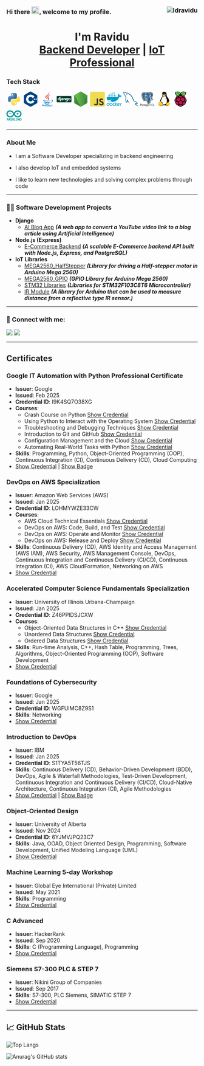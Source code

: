 ### Hi there <img width="20" height="20" src="https://raw.githubusercontent.com/iampavangandhi/iampavangandhi/master/gifs/Hi.gif">, welcome to my profile. <img align="right" src="https://komarev.com/ghpvc/?username=ldravidu&color=blue&style=for-the-badge" alt="ldravidu" />

<h1 align="center">I'm Ravidu<br/><a href="https://github.com/ldravidu">Backend Developer</a> | <a href="https://www.linkedin.com/in/ldravidu/">IoT Professional</a></h1>

<h3 align="left">Tech Stack</h3>
<p align="left">
    <img src="https://raw.githubusercontent.com/devicons/devicon/ca28c779441053191ff11710fe24a9e6c23690d6/icons/python/python-original.svg" alt="python" width="40" height="40"/>
    <img src="https://raw.githubusercontent.com/devicons/devicon/refs/heads/master/icons/cplusplus/cplusplus-plain.svg" alt="C++" width="40" height="40"/>
    <img src="https://raw.githubusercontent.com/devicons/devicon/ca28c779441053191ff11710fe24a9e6c23690d6/icons/java/java-original.svg" alt="Java" width="40" height="40"/>
    <img src="https://raw.githubusercontent.com/devicons/devicon/9f4f5cdb393299a81125eb5127929ea7bfe42889/icons/django/django-original.svg" alt="django" width="40" height="40"/>
    <img src="https://raw.githubusercontent.com/devicons/devicon/ca28c779441053191ff11710fe24a9e6c23690d6/icons/nodejs/nodejs-original.svg" alt="node.js" width="40" height="40"/>
    <img src="https://raw.githubusercontent.com/devicons/devicon/ca28c779441053191ff11710fe24a9e6c23690d6/icons/javascript/javascript-original.svg" alt="Javascript" width="40" height="40"/>
    <img src="https://raw.githubusercontent.com/devicons/devicon/ca28c779441053191ff11710fe24a9e6c23690d6/icons/docker/docker-plain-wordmark.svg" alt="docker" width="40" height="40"/>
    <img src="https://raw.githubusercontent.com/devicons/devicon/ca28c779441053191ff11710fe24a9e6c23690d6/icons/mysql/mysql-original.svg" alt="MySQL" width="40" height="40"/>
    <img src="https://raw.githubusercontent.com/devicons/devicon/ca28c779441053191ff11710fe24a9e6c23690d6/icons/postgresql/postgresql-original-wordmark.svg" alt="postgresql" width="40" height="40"/>
    <img src="https://raw.githubusercontent.com/devicons/devicon/ca28c779441053191ff11710fe24a9e6c23690d6/icons/linux/linux-original.svg" alt="linux" width="40" height="40"/>
    <img src="https://raw.githubusercontent.com/devicons/devicon/ca28c779441053191ff11710fe24a9e6c23690d6/icons/raspberrypi/raspberrypi-original.svg" alt="RaspberryPi" width="40" height="40"/>
    <img src="https://raw.githubusercontent.com/devicons/devicon/ca28c779441053191ff11710fe24a9e6c23690d6/icons/arduino/arduino-original-wordmark.svg" alt="Arduino" width="40" height="40"/>
</p>

---

### About Me

- I am a Software Developer specializing in backend engineering

- I also develop IoT and embedded systems

- I like to learn new technologies and solving complex problems through code

---

### 👨‍💻 Software Development Projects

- <b>Django</b>
  - [AI Blog App](https://github.com/ldravidu/ai-blog-app) <b><i>(A web app to convert a YouTube video link to a blog article using Artificial Intelligence)</b></i>
- <b>Node.js (Express)</b>
  - [E-Commerce Backend](https://github.com/ldravidu/ecommerce-backend) <b><i>(A scalable E-Commerce backend API built with Node.js, Express, and PostgreSQL)</b></i>
- <b>IoT Libraries</b>
  - [MEGA2560_HalfStepper](https://github.com/ldravidu/MEGA2560_HalfStepper) <b><i>(Library for driving a Half-stepper motor in Arduino Mega 2560)</b></i>
  - [MEGA2560_GPIO](https://github.com/ldravidu/MEGA2560_GPIO) <b><i>(GPIO Library for Arduino Mega 2560)</b></i>
  - [STM32 Libraries](https://github.com/ldravidu/stm32-libraries) <b><i>(Libraries for STM32F103C8T6 Microcontroller)</b></i>
  - [IR Module](https://github.com/ldravidu/IR) <b><i>(A library for Arduino that can be used to measure distance from a reflective type IR sensor.)</b></i>

---

<h3 align="left">🤳 Connect with me:</h3>
<p align="left">
<a href="https://linkedin.com/in/ldravidu"><img src="https://img.shields.io/badge/-LinkedIn-0072b1?&style=for-the-badge&logo=linkedin&logoColor=white" /></a>
<a href="mailto:ldravidu@gmail.com"><img src="https://img.shields.io/badge/-Gmail-D14836?&style=for-the-badge&logo=gmail&logoColor=white" /></a></p>

---

## Certificates

### Google IT Automation with Python Professional Certificate
- **Issuer**: Google
- **Issued**: Feb 2025
- **Credential ID**: I9K4SQ7O38XG
- **Courses**:
  - Crash Course on Python [Show Credential](https://www.coursera.org/account/accomplishments/records/39BWCRHBQL6Q)
  - Using Python to Interact with the Operating System [Show Credential](https://www.coursera.org/account/accomplishments/verify/IYQAONJ8DDAT)
  - Troubleshooting and Debugging Techniques [Show Credential](https://www.coursera.org/account/accomplishments/verify/BZJMBV76ZO94)
  - Introduction to Git and GitHub [Show Credential](https://www.coursera.org/account/accomplishments/verify/G3FXWTUIAQSQ)
  - Configuration Management and the Cloud [Show Credential](https://www.coursera.org/account/accomplishments/verify/MTE6K1054838)
  - Automating Real-World Tasks with Python [Show Credential](https://www.coursera.org/account/accomplishments/records/LE6PWFUM22U7)
- **Skills**: Programming, Python, Object-Oriented Programming (OOP), Continuous Integration (CI), Continuous Delivery (CD), Cloud Computing
- [Show Credential](https://www.coursera.org/account/accomplishments/specialization/I9K4SQ7O38XG) | [Show Badge](https://www.credly.com/badges/242e7a75-9b36-47d4-bd51-8ab572ee90f9/linked_in_profile)

### DevOps on AWS Specialization
- **Issuer**: Amazon Web Services (AWS)
- **Issued**: Jan 2025
- **Credential ID**: LOHMYWZE33CW
- **Courses**:
  - AWS Cloud Technical Essentials [Show Credential](https://www.coursera.org/account/accomplishments/verify/YD2ZNBUQ95S2)
  - DevOps on AWS: Code, Build, and Test [Show Credential](https://www.coursera.org/account/accomplishments/verify/186JCWYGUXJU)
  - DevOps on AWS: Operate and Monitor [Show Credential](https://www.coursera.org/account/accomplishments/records/QQ5IITR6QQVA)
  - DevOps on AWS: Release and Deploy [Show Credential](https://www.coursera.org/account/accomplishments/verify/TT5IIJKDA46Z)
- **Skills**: Continuous Delivery (CD), AWS Identity and Access Management (AWS IAM), AWS Security, AWS Management Console, DevOps, Continuous Integration and Continuous Delivery (CI/CD), Continuous Integration (CI), AWS CloudFormation, Networking on AWS
- [Show Credential](https://www.coursera.org/account/accomplishments/specialization/LOHMYWZE33CW)

### Accelerated Computer Science Fundamentals Specialization
- **Issuer**: University of Illinois Urbana-Champaign
- **Issued**: Jan 2025
- **Credential ID**: Z46PPIDSJCXW
- **Courses**:
  - Object-Oriented Data Structures in C++ [Show Credential](https://www.coursera.org/account/accomplishments/records/VXFOVJBI6SH8)
  - Unordered Data Structures [Show Credential](https://www.coursera.org/account/accomplishments/records/BA7ZX4OMY2KN)
  - Ordered Data Structures [Show Credential](https://www.coursera.org/account/accomplishments/verify/QT9WQW486X5Y)
- **Skills**: Run-time Analysis, C++, Hash Table, Programming, Trees, Algorithms, Object-Oriented Programming (OOP), Software Development
- [Show Credential](https://www.coursera.org/account/accomplishments/specialization/Z46PPIDSJCXW)

### Foundations of Cybersecurity
- **Issuer**: Google
- **Issued**: Jan 2025
- **Credential ID**: WGFUIMC8Z9S1
- **Skills**: Networking
- [Show Credential](https://www.coursera.org/account/accomplishments/verify/WGFUIMC8Z9S1)

### Introduction to DevOps
- **Issuer**: IBM
- **Issued**: Jan 2025
- **Credential ID**: S1TYA5T56TJS
- **Skills**: Continuous Delivery (CD), Behavior-Driven Development (BDD), DevOps, Agile & Waterfall Methodologies, Test-Driven Development, Continuous Integration and Continuous Delivery (CI/CD), Cloud-Native Architecture, Continuous Integration (CI), Agile Methodologies
- [Show Credential](https://www.coursera.org/account/accomplishments/verify/S1TYA5T56TJS) | [Show Badge](https://www.credly.com/badges/f190703e-fc9a-434c-b2b4-d435a1902ded/linked_in_profile)

### Object-Oriented Design
- **Issuer**: University of Alberta
- **Issued**: Nov 2024
- **Credential ID**: 6YJMVJPQ23C7
- **Skills**: Java, OOAD, Object Oriented Design, Programming, Software Development, Unified Modeling Language (UML)
- [Show Credential](https://www.coursera.org/account/accomplishments/records/6YJMVJPQ23C7)

### Machine Learning 5-day Workshop
- **Issuer**: Global Eye International (Private) Limited
- **Issued**: May 2021
- **Skills**: Programming
- [Show Credential](https://www.linkedin.com/in/ldravidu/details/certifications/1728285319399/single-media-viewer?type=DOCUMENT&profileId=ACoAAC0UxOwBOx-JJznRx20ElXZDYGPbw0IiS9A)

### C Advanced
- **Issuer**: HackerRank
- **Issued**: Sep 2020
- **Skills**: C (Programming Language), Programming
- [Show Credential](https://www.hackerrank.com/certificates/7b3be68f07cb)

### Siemens S7-300 PLC & STEP 7
- **Issuer**: Nikini Group of Companies
- **Issued**: Sep 2017
- **Skills**: S7-300, PLC Siemens, SIMATIC STEP 7
- [Show Credential](https://www.linkedin.com/in/ldravidu/details/certifications/1728285211102/single-media-viewer?type=DOCUMENT&profileId=ACoAAC0UxOwBOx-JJznRx20ElXZDYGPbw0IiS9A)

---

## &#x1f4c8; GitHub Stats

![Top Langs](https://github-readme-stats.vercel.app/api/top-langs/?username=ldravidu&layout=compact&theme=github_dark_dimmed)

![Anurag's GitHub stats](https://github-readme-stats.vercel.app/api?username=ldravidu&show_icons=true&theme=github_dark_dimmed)

